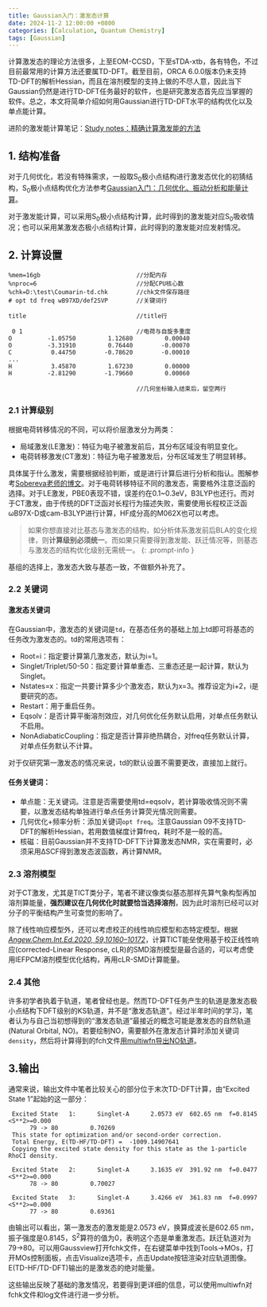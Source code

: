 ```yaml
---
title: Gaussian入门：激发态计算
date: 2024-11-2 12:00:00 +0800
categories: [Calculation, Quantum Chemistry]
tags: [Gaussian]     
---
```

计算激发态的理论方法很多，上至EOM-CCSD，下至sTDA-xtb，各有特色，不过目前最常用的计算方法还要属TD-DFT。截至目前，ORCA 6.0.0版本仍未支持TD-DFT的解析Hessian，而且在溶剂模型的支持上做的不尽人意，因此当下Gaussian仍然是进行TD-DFT任务最好的软件，也是研究激发态首先应当掌握的软件。总之，本文将简单介绍如何用Gaussian进行TD-DFT水平的结构优化以及单点能计算。

进阶的激发能计算笔记：[Study notes：精确计算激发能的方法](https://bane-dysta.github.io/posts/excitation_energy/)
## 1. 结构准备
对于几何优化，若没有特殊需求，一般取S<sub>0</sub>极小点结构进行激发态优化的初猜结构，S<sub>0</sub>极小点结构优化方法参考[Gaussian入门：几何优化、振动分析和能量计算](https://bane-dysta.github.io/posts/Gaussian_opt/)。

对于激发能计算，可以采用S<sub>0</sub>极小点结构计算，此时得到的激发能对应S<sub>0</sub>吸收情况；也可以采用某激发态极小点结构计算，此时得到的激发能对应发射情况。

##  2. 计算设置
```
%mem=16gb                           //分配内存
%nproc=6                            //分配CPU核心数
%chk=D:\test\Coumarin-td.chk        //chk文件保存路径
# opt td freq wB97XD/def2SVP        //关键词行

title                               //title行

 0 1                                //电荷与自旋多重度
O          -1.05750         1.12680         0.00040
O          -3.31910         0.76440        -0.00070
C           0.44750        -0.78620        -0.00010
...
H           3.45870         1.67230         0.00000
H          -2.81290        -1.79660         0.00060

                                    //几何坐标输入结束后，留空两行
```
### 2.1 计算级别
根据电荷转移情况的不同，可以将价层激发分为两类：
- 局域激发(LE激发)：特征为电子被激发前后，其分布区域没有明显变化。
- 电荷转移激发(CT激发)：特征为电子被激发后，分布区域发生了明显转移。

具体属于什么激发，需要根据经验判断，或是进行计算后进行分析和指认。图解参考[Sobereva老师的博文](http://sobereva.com/284)。对于电荷转移特征不同的激发态，需要格外注意泛函的选择。对于LE激发，PBE0表现不错，误差约在0.1~0.3eV，B3LYP也还行。而对于CT激发，由于传统的DFT泛函对长程行为描述失败，需要使用长程校正泛函ωB97X-D或cam-B3LYP进行计算，HF成分高的M062X也可以考虑。

> 如果你想直接对比基态与激发态的结构，如分析体系激发前后BLA的变化规律，则**计算级别必须统一**。而如果只需要得到激发能、跃迁情况等，则基态与激发态的结构优化级别无需统一。
{: .prompt-info }

基组的选择上，激发态大致与基态一致，不做额外补充了。

### 2.2 关键词
#### 激发态关键词
在Gaussian中，激发态的关键词是``td``，在基态任务的基础上加上td即可将基态的任务改为激发态的。td的常用选项有：
- Root=i：指定要计算第几激发态，默认为i=1。
- Singlet/Triplet/50-50：指定要计算单重态、三重态还是一起计算，默认为Singlet。
- Nstates=x：指定一共要计算多少个激发态，默认为x=3。推荐设定为i+2，i是要研究的态。
- Restart：用于重启任务。
- Eqsolv：是否计算平衡溶剂效应，对几何优化任务默认启用，对单点任务默认不启用。
- NonAdiabaticCoupling：指定是否计算非绝热耦合，对freq任务默认计算，对单点任务默认不计算。

对于仅研究第一激发态的情况来说，td的默认设置不需要更改，直接加上就行。

#### 任务关键词：
- 单点能：无关键词。注意是否需要使用td=eqsolv，若计算吸收情况则不需要，以激发态结构单独进行单点任务计算荧光情况则需要。
- 几何优化+频率分析：添加关键词``opt freq``。注意Gaussian 09不支持TD-DFT的解析Hessian，若用数值梯度计算freq，耗时不是一般的高。
- 核磁：目前Gaussian并不支持TD-DFT下计算激发态NMR，实在需要时，必须采用ΔSCF得到激发态波函数，再计算NMR。

### 2.3 溶剂模型
对于CT激发，尤其是TICT类分子，笔者不建议像类似基态那样先算气象构型再加溶剂算能量，**强烈建议在几何优化时就要恰当选择溶剂**，因为此时溶剂已经可以对分子的平衡结构产生可查觉的影响了。

除了线性响应模型外，还可以考虑校正的线性响应模型和态特定模型。根据[*Angew.Chem.Int.Ed.2020, 59,10160–10172*](https://onlinelibrary.wiley.com/doi/10.1002/anie.201916357)，计算TICT能垒使用基于校正线性响应(corrected-Linear Response, cLR)的SMD溶剂模型是最合适的，可以考虑使用IEFPCM溶剂模型优化结构，再用cLR-SMD计算能量。

### 2.4 其他
许多初学者执着于轨道，笔者曾经也是。然而TD-DFT任务产生的轨道是激发态极小点结构下DFT级别的KS轨道，并不是“激发态轨道”。经过半年时间的学习，笔者认为与自己当初想得到的“激发态轨道”最接近的概念可能是激发态的自然轨道(Natural Orbital, NO)。若要绘制NO，需要额外在激发态计算时添加关键词``density``，然后将计算得到的fch文件[用multiwfn导出NO轨道](http://sobereva.com/403)。

## 3.输出
通常来说，输出文件中笔者比较关心的部分位于末次TD-DFT计算，由“Excited State   1”起始的这一部分：
~~~
 Excited State   1:      Singlet-A      2.0573 eV  602.65 nm  f=0.8145  <S**2>=0.000
      79 -> 80         0.70269
 This state for optimization and/or second-order correction.
 Total Energy, E(TD-HF/TD-DFT) =  -1009.14907641    
 Copying the excited state density for this state as the 1-particle RhoCI density.
 
 Excited State   2:      Singlet-A      3.1635 eV  391.92 nm  f=0.0477  <S**2>=0.000
      78 -> 80         0.70027
 
 Excited State   3:      Singlet-A      3.4266 eV  361.83 nm  f=0.0997  <S**2>=0.000
      77 -> 80         0.69361
~~~
由输出可以看出，第一激发态的激发能是2.0573 eV，换算成波长是602.65 nm，振子强度是0.8145，S<sup>2</sup>算符的值为0，表明这个态是单重激发态。跃迁轨道对为79→80。可以用Gaussview打开fchk文件，在右键菜单中找到Tools→MOs，打开MOs控制面板，点击Visualize选项卡，点击Update按钮渲染对应轨道图像。E(TD-HF/TD-DFT)输出的是激发态的绝对能量。

这些输出反映了基础的激发情况，若要得到更详细的信息，可以使用multiwfn对fchk文件和log文件进行进一步分析。



